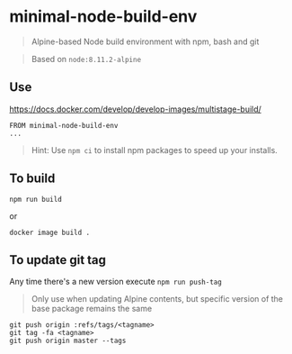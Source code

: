 # minimal-node-build-env

> Alpine-based Node build environment with npm, bash and git

> Based on `node:8.11.2-alpine`

## Use

https://docs.docker.com/develop/develop-images/multistage-build/

```
FROM minimal-node-build-env
...
```

> Hint: Use `npm ci` to install npm packages to speed up your installs.

## To build

```
npm run build
```

or


```
docker image build .
```

## To update git tag

Any time there's a new version execute `npm run push-tag`


> Only use when updating Alpine contents, but specific version of the base package remains the same

```
git push origin :refs/tags/<tagname>
git tag -fa <tagname>
git push origin master --tags
```
